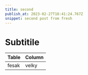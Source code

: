 ```yaml
---
title: second
publish_at: 2023-02-27T18:41:24.767Z
snippet: second post from fresh
---
```


# Subtitile

| Table | Column |
| ----- | ------ |
| fesak | velky  |
